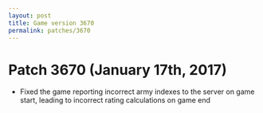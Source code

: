 ```yaml
---
layout: post
title: Game version 3670
permalink: patches/3670
---
```


# Patch 3670 (January 17th, 2017)

- Fixed the game reporting incorrect army indexes to the server on game start, leading to incorrect rating calculations on game end
